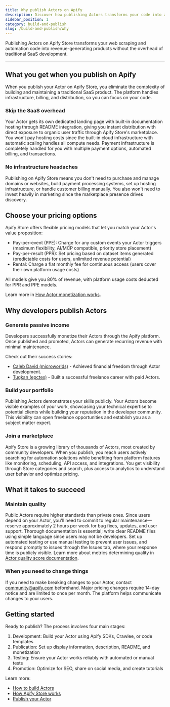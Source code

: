 ```yaml
---
title: Why publish Actors on Apify
description: Discover how publishing Actors transforms your code into a revenue-generating product without traditional SaaS overhead.
sidebar_position: 1
category: build-and-publish
slug: /build-and-publish/why
---
```


Publishing Actors on Apify Store transforms your web scraping and automation code into revenue-generating products without the overhead of traditional SaaS development.

---

## What you get when you publish on Apify

When you publish your Actor on Apify Store, you eliminate the complexity of building and maintaining a traditional SaaS product. The platform handles infrastructure, billing, and distribution, so you can focus on your code.

### Skip the SaaS overhead

Your Actor gets its own dedicated landing page with built-in documentation hosting through README integration, giving you instant distribution with direct exposure to organic user traffic through Apify Store's marketplace. You won't pay hosting costs since the built-in cloud infrastructure with automatic scaling handles all compute needs. Payment infrastructure is completely handled for you with multiple payment options, automated billing, and transactions.

### No infrastructure headaches

Publishing on Apify Store means you don't need to purchase and manage domains or websites, build payment processing systems, set up hosting infrastructure, or handle customer billing manually. You also won't need to invest heavily in marketing since the marketplace presence drives discovery.

## Choose your pricing options

Apify Store offers flexible pricing models that let you match your Actor's value proposition:

- Pay-per-event (PPE): Charge for any custom events your Actor triggers (maximum flexibility, AI/MCP compatible, priority store placement)
- Pay-per-result (PPR): Set pricing based on dataset items generated
(predictable costs for users, unlimited revenue potential)
- Rental: Charge a flat monthly fee for continuous access (users cover their own platform usage costs)

All models give you 80% of revenue, with platform usage costs deducted for PPR and PPE models.

Learn more in [How Actor monetization works](/academy/actor-marketing-playbook/store-basics/how-actor-monetization-works).

## Why developers publish Actors

### Generate passive income

Developers successfully monetize their Actors through the Apify platform. Once published and promoted, Actors can generate recurring revenue with minimal maintenance.

Check out their success stories:

- [Caleb David (microworlds)](https://blog.apify.com/web-scraping-freelance-financial-freedom/) - Achieved financial freedom through Actor development.
- [Tugkan (epctex)](https://apify.com/success-stories/paid-actor-journey-apify-freelancer-tugkan) - Built a successful freelance career with paid Actors.

### Build your portfolio

Publishing Actors demonstrates your skills publicly. Your Actors become visible examples of your work, showcasing your technical expertise to potential clients while building your reputation in the developer community. This visibility can open freelance opportunities and establish you as a subject matter expert.

### Join a marketplace

Apify Store is a growing library of thousands of Actors, most created by community developers. When you publish, you reach users actively searching for automation solutions while benefiting from platform features like monitoring, scheduling, API access, and integrations. You get visibility through Store categories and search, plus access to analytics to understand user behavior and optimize pricing.

## What it takes to succeed

### Maintain quality

Public Actors require higher standards than private ones. Since users depend on your Actor, you'll need to commit to regular maintenance—reserve approximately 2 hours per week for bug fixes, updates, and user support. Thorough documentation is essential; write clear README files using simple language since users may not be developers. Set up automated testing or use manual testing to prevent user issues, and respond promptly to issues through the Issues tab, where your response time is publicly visible. Learn more about metrics determining quality in [Actor quality score documentation](/platform/actors/publishing/quality-score).

### When you need to change things

If you need to make breaking changes to your Actor, contact [community@apify.com](mailto:community@apify.com) beforehand. Major pricing changes require 14-day notice and are limited to once per month. The platform helps communicate changes to your users.

## Getting started

Ready to publish? The process involves four main stages:

1. Development: Build your Actor using Apify SDKs, Crawlee, or code templates
1. Publication: Set up display information, description, README, and
monetization
1. Testing: Ensure your Actor works reliably with automated or manual tests
1. Promotion: Optimize for SEO, share on social media, and create tutorials

Learn more:

- [How to build Actors](/academy/actor-marketing-playbook/store-basics/how-to-build-actors)
- [How Apify Store works](/academy/actor-marketing-playbook/store-basics/how-store-works)
- [Publish your Actor](/platform/actors/publishing/publish)
